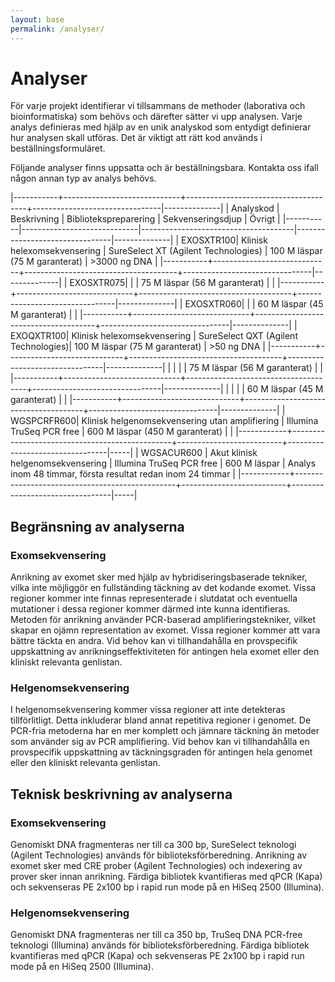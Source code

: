 ```yaml
---
layout: base
permalink: /analyser/
---
```


# Analyser
För varje projekt identifierar vi tillsammans de methoder (laborativa och bioinformatiska) som behövs och därefter sätter vi upp analysen. Varje analys definieras med hjälp av en unik analyskod som entydigt definierar hur analysen skall utföras. Det är viktigt att rätt kod används i beställningsformuläret.

Följande analyser finns uppsatta och är beställningsbara. Kontakta oss ifall någon annan typ av analys behövs.

|-----------+-----------------------------+--------------------------------------+--------------------------------|--------------|
| Analyskod | Beskrivning                 | Bibliotekspreparering                | Sekvenseringsdjup              | Övrigt       |
|-----------|-----------------------------|--------------------------------------|--------------------------------|--------------|
| EXOSXTR100| Klinisk helexomsekvensering | SureSelect XT (Agilent Technologies) | 100 M läspar (75 M garanterat) | >3000 ng DNA |
|-----------+-----------------------------+--------------------------------------+--------------------------------|--------------|
| EXOSXTR075|                             |                                      | 75 M läspar (56 M garanterat)  |              |
|-----------+-----------------------------+--------------------------------------+--------------------------------|--------------|
| EXOSXTR060|                             |                                      | 60 M läspar (45 M garanterat)  |              |
|-----------+-----------------------------+--------------------------------------+--------------------------------|--------------|
| EXOQXTR100| Klinisk helexomsekvensering | SureSelect QXT (Agilent Technologies)| 100 M läspar (75 M garanterat) | >50 ng DNA   |
|-----------+-----------------------------+--------------------------------------+--------------------------------|--------------|
|           |                             |                                      | 75 M läspar (56 M garanterat)  |              |
|-----------+-----------------------------+--------------------------------------+--------------------------------|--------------|
|           |                             |                                      | 60 M läspar (45 M garanterat)  |              |
|-----------+-----------------------------+--------------------------------------+--------------------------------|--------------|
| WGSPCRFR600| Klinisk helgenomsekvensering utan amplifiering | Illumina TruSeq PCR free | 600 M läspar (450 M garanterat) |     |
|------------+------------------------------------------------+--------------------------+---------------------------------|-----|
| WGSACUR600 | Akut klinisk helgenomsekvensering              | Illumina TruSeq PCR free | 600 M läspar                    | Analys inom 48 timmar, första resultat redan inom 24 timmar |
|------------+------------------------------------------------+--------------------------+---------------------------------|-----|

## Begränsning av analyserna

### Exomsekvensering
Anrikning av exomet sker med hjälp av hybridiseringsbaserade tekniker, vilka inte möjliggör en fullständing täckning av det kodande exomet. Vissa regioner kommer inte finnas representerade i slutdatat och eventuella mutationer i dessa regioner kommer därmed inte kunna identifieras. Metoden för anrikning använder PCR-baserad amplifieringstekniker, vilket skapar en ojämn representation av exomet. Vissa regioner kommer att vara bättre täckta en andra. Vid behov kan vi tillhandahålla en provspecifik uppskattning av anrikningseffektiviteten för antingen hela exomet eller den kliniskt relevanta genlistan.

### Helgenomsekvensering
I helgenomsekvensering kommer vissa regioner att inte detekteras tillförlitligt. Detta inkluderar bland annat repetitiva regioner i genomet. De PCR-fria metoderna har en mer komplett och jämnare täckning än metoder som använder sig av PCR amplifiering. Vid behov kan vi tillhandahålla en provspecifik uppskattning av täckningsgraden för antingen hela genomet eller den kliniskt relevanta genlistan.


## Teknisk beskrivning av analyserna

### Exomsekvensering
Genomiskt DNA fragmenteras ner till ca 300 bp, SureSelect teknologi (Agilent Technologies) används för biblioteksförberedning. Anrikning av exomet sker med CRE prober (Agilent Technologies) och indexering av prover sker innan anrikning. Färdiga bibliotek kvantifieras med qPCR (Kapa) och sekvenseras PE 2x100 bp i rapid run mode på en HiSeq 2500 (Illumina).

### Helgenomsekvensering
Genomiskt DNA fragmenteras ner till ca 350 bp, TruSeq DNA PCR-free teknologi (Illumina) används för biblioteksförberedning. Färdiga bibliotek kvantifieras med qPCR (Kapa) och sekvenseras PE 2x100 bp i rapid run mode på en HiSeq 2500 (Illumina).
